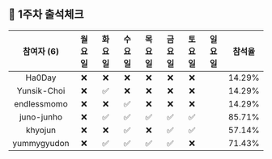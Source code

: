 ## :pushpin: 1주차 출석체크

| 참여자 (6) | 월요일 | 화요일 | 수요일 | 목요일 | 금요일 | 토요일 | 일요일 | 참석율 |
|:---:|:---:|:---:|:---:|:---:|:---:|:---:|:---:|:---:|
| Ha0Day |:x:|:x:|:x:|:x:|:x:|:x:| | 14.29% |
| Yunsik-Choi |:x:|:white_check_mark:|:x:|:x:|:x:|:x:| | 14.29% |
| endlessmomo |:x:|:x:|:white_check_mark:|:x:|:x:|:x:| | 14.29% |
| juno-junho |:x:|:white_check_mark:|:white_check_mark:|:white_check_mark:|:white_check_mark:|:white_check_mark:| | 85.71% |
| khyojun |:x:|:x:|:white_check_mark:|:x:|:white_check_mark:|:white_check_mark:| | 57.14% |
| yummygyudon |:x:|:white_check_mark:|:white_check_mark:|:white_check_mark:|:white_check_mark:|:x:| | 71.43% |
